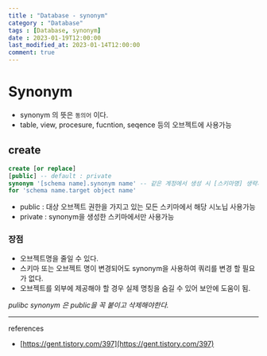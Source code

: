 ```yaml
---
title : "Database - synonym"
category : "Database"
tags : [Database, synonym]
date : 2023-01-19T12:00:00
last_modified_at: 2023-01-14T12:00:00
comment: true
---
```


# Synonym

- synonym 의 뜻은 `동의어` 이다.
- table, view, procesure, fucntion, seqence 등의 오브젝트에 사용가능

## create

```sql
create [or replace]
[public] -- default : private
synonym '[schema name].synonym name' -- 같은 계정에서 생성 시 [스키마명] 생략가능
for 'schema name.target object name'
```

- public : 대상 오브젝트 권한을 가지고 있는 모든 스키마에서 해당 시노닙 사용가능
- private : synonym을 생성한 스키마에서만 사용가능

### 장점

- 오브젝트명을 줄일 수 있다.
- 스키마 또는 오브젝트 명이 변경되어도 synonym을 사용하여 쿼리를 변경 할 필요가 없다.
- 오브젝트를 외부에 제공해야 할 경우 실제 명칭을 숨길 수 있어 보안에 도움이 됨.

*pulibc synonym 은 public을 꼭 붙이고 삭제해야한다.*

---

references

- [https://gent.tistory.com/397](https://gent.tistory.com/397)